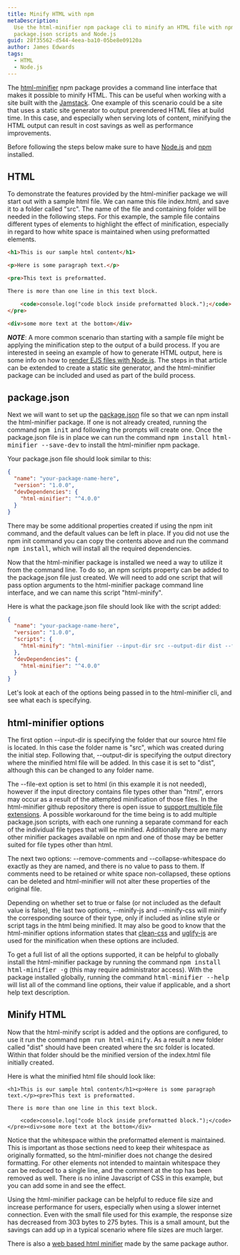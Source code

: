 ```yaml
---
title: Minify HTML with npm
metaDescription:
  Use the html-minifier npm package cli to minify an HTML file with npm
  package.json scripts and Node.js
guid: 28f35562-d544-4eea-ba10-05be8e09120a
author: James Edwards
tags:
  - HTML
  - Node.js
---
```


The [html-minifier](https://www.npmjs.com/package/html-minifier) npm package provides a command line interface that makes it possible to minify HTML. This can be useful when working with a site built with the [Jamstack](https://jamstack.org/). One example of this scenario could be a site that uses a static site generator to output prerendered HTML files at build time. In this case, and especially when serving lots of content, minifying the HTML output can result in cost savings as well as performance improvements.

Before following the steps below make sure to have [Node.js](https://nodejs.org/en/) and [npm](https://docs.npmjs.com/downloading-and-installing-node-js-and-npm) installed.

## HTML

To demonstrate the features provided by the html-minifier package we will start out with a sample html file. We can name this file index.html, and save it to a folder called "src". The name of the file and containing folder will be needed in the following steps. For this example, the sample file contains different types of elements to highlight the effect of minification, especially in regard to how white space is maintained when using preformatted elements.

```html
<h1>This is our sample html content</h1>

<p>Here is some paragraph text.</p>

<pre>This text is preformatted.

There is more than one line in this text block.

    <code>console.log("code block inside preformatted block.");</code>
</pre>

<div>some more text at the bottom</div>
```

**_NOTE_**: A more common scenario than starting with a sample file might be applying the minification step to the output of a build process. If you are interested in seeing an example of how to generate HTML output, here is some info on how to [render EJS files with Node.js](/ejs-render-file/). The steps in that article can be extended to create a static site generator, and the html-minifier package can be included and used as part of the build process.

## package.json

Next we will want to set up the [package.json](https://docs.npmjs.com/creating-a-package-json-file) file so that we can npm install the html-minifier package. If one is not already created, running the command <kbd>npm init</kbd> and following the prompts will create one. Once the package.json file is in place we can run the command <kbd>npm install html-minifier --save-dev</kbd> to install the html-minifier npm package.

Your package.json file should look similar to this:

```json
{
  "name": "your-package-name-here",
  "version": "1.0.0",
  "devDependencies": {
    "html-minifier": "^4.0.0"
  }
}
```

There may be some additional properties created if using the npm init command, and the default values can be left in place. If you did not use the npm init command you can copy the contents above and run the command <kbd>npm install</kbd>, which will install all the required dependencies.

Now that the html-minifier package is installed we need a way to utilize it from the command line. To do so, an npm scripts property can be added to the package.json file just created. We will need to add one script that will pass option arguments to the html-minifier package command line interface, and we can name this script "html-minify".

Here is what the package.json file should look like with the script added:

```json
{
  "name": "your-package-name-here",
  "version": "1.0.0",
  "scripts": {
    "html-minify": "html-minifier --input-dir src --output-dir dist --file-ext html --remove-comments --collapse-whitespace --minify-js true --minify-css true"
  },
  "devDependencies": {
    "html-minifier": "^4.0.0"
  }
}
```

Let's look at each of the options being passed in to the html-minifier cli, and see what each is specifying.

## html-minifier options

The first option --input-dir is specifying the folder that our source html file is located. In this case the folder name is "src", which was created during the initial step. Following that, --output-dir is specifying the output directory where the minified html file will be added. In this case it is set to "dist", although this can be changed to any folder name.

The --file-ext option is set to html (in this example it is not needed), however if the input directory contains file types other than "html", errors may occur as a result of the attempted minification of those files. In the html-minifier github repository there is open issue to [support multiple file extensions](https://github.com/kangax/html-minifier/pull/1026). A possible workaround for the time being is to add multiple package.json scripts, with each one running a separate command for each of the individual file types that will be minified. Additionally there are many other minifier packages available on npm and one of those may be better suited for file types other than html.

The next two options: --remove-comments and --collapse-whitespace do exactly as they are named, and there is no value to pass to them. If comments need to be retained or white space non-collapsed, these options can be deleted and html-minifier will not alter these properties of the original file.

Depending on whether set to true or false (or not included as the default value is false), the last two options, --minify-js and --minify-css will minify the corresponding source of their type, only if included as inline style or script tags in the html being minified. It may also be good to know that the html-minifier options information states that [clean-css](https://www.npmjs.com/package/clean-css) and [uglify-js](https://www.npmjs.com/package/uglify-js) are used for the minification when these options are included.

To get a full list of all the options supported, it can be helpful to globally install the html-minifier package by running the command <kbd>npm install html-minifier -g</kbd> (this may require administrator access). With the package installed globally, running the command <kbd>html-minifier --help</kbd> will list all of the command line options, their value if applicable, and a short help text description.

## Minify HTML

Now that the html-minify script is added and the options are configured, to use it run the command <kbd>npm run html-minify</kbd>. As a result a new folder called "dist" should have been created where the src folder is located. Within that folder should be the minified version of the index.html file initially created.

Here is what the minified html file should look like:

```
<h1>This is our sample html content</h1><p>Here is some paragraph text.</p><pre>This text is preformatted.

There is more than one line in this text block.

    <code>console.log("code block inside preformatted block.");</code>
</pre><div>some more text at the bottom</div>
```

Notice that the whitespace within the preformatted element is maintained. This is important as those sections need to keep their whitespace as originally formatted, so the html-minifier does not change the desired formatting. For other elements not intended to maintain whitespace they can be reduced to a single line, and the comment at the top has been removed as well. There is no inline Javascript of CSS in this example, but you can add some in and see the effect.

Using the html-minifier package can be helpful to reduce file size and increase performance for users, especially when using a slower internet connection. Even with the small file used for this example, the response size has decreased from 303 bytes to 275 bytes. This is a small amount, but the savings can add up in a typical scenario where file sizes are much larger.

There is also a [web based html minifier](http://kangax.github.io/html-minifier/) made by the same package author.
